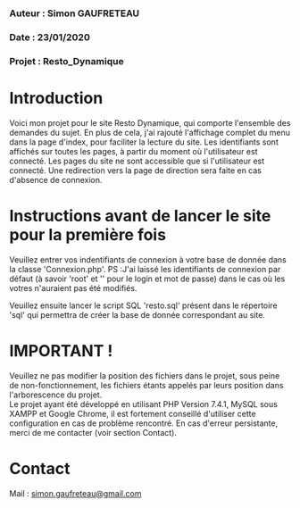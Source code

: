 ### Auteur : Simon GAUFRETEAU
### Date : 23/01/2020
### Projet : Resto_Dynamique


# Introduction 
Voici mon projet pour le site Resto Dynamique, qui comporte l'ensemble des demandes du sujet. 
En plus de cela, j'ai rajouté l'affichage complet du menu dans la page d'index, pour faciliter la lecture du site.
Les identifiants sont affichés sur toutes les pages, à partir du moment où l'utilisateur est connecté.
Les pages du site ne sont accessible que si l'utilisateur est connecté. Une redirection vers la page de direction sera
faite en cas d'absence de connexion.


# Instructions avant de lancer le site pour la première fois 
Veuillez entrer vos indentifiants de connexion à votre base de donnée dans la classe 'Connexion.php'.
PS :J'ai laissé les identifiants de connexion par défaut (à savoir 'root' et '' pour le login et mot de passe) dans le 
cas où les votres n'auraient pas été modifiés.

Veuillez ensuite lancer le script SQL 'resto.sql' présent dans le répertoire 'sql' qui permettra de créer la base de donnée 
correspondant au site.


# IMPORTANT ! 
Veuillez ne pas modifier la position des fichiers dans le projet, sous peine de non-fonctionnement, les 
fichiers étants appelés par leurs position dans l'arborescence du projet.  
Le projet ayant été développé en utilisant PHP Version 7.4.1, MySQL sous XAMPP et Google Chrome, il est fortement
conseillé d'utiliser cette configuration en cas de problème rencontré.
En cas d'erreur persistante, merci de me contacter (voir section Contact).


# Contact  
Mail : simon.gaufreteau@gmail.com
